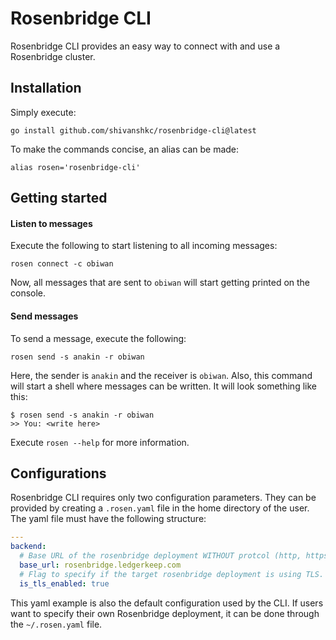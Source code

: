 # Rosenbridge CLI

Rosenbridge CLI provides an easy way to connect with and use a Rosenbridge cluster.

## Installation

Simply execute:
```shell
go install github.com/shivanshkc/rosenbridge-cli@latest
```

To make the commands concise, an alias can be made:
```shell
alias rosen='rosenbridge-cli'
```

## Getting started

#### Listen to messages
Execute the following to start listening to all incoming messages:
```shell
rosen connect -c obiwan
```
Now, all messages that are sent to `obiwan` will start getting printed on the console.

#### Send messages
To send a message, execute the following:
```shell
rosen send -s anakin -r obiwan
```
Here, the sender is `anakin` and the receiver is `obiwan`.
Also, this command will start a shell where messages can be written. It will look something like this:
```
$ rosen send -s anakin -r obiwan
>> You: <write here>
```

Execute `rosen --help` for more information.

## Configurations

Rosenbridge CLI requires only two configuration parameters. They can be provided by creating a `.rosen.yaml` file in the home directory of the user. The yaml file must have the following structure:

```yaml
---
backend:
  # Base URL of the rosenbridge deployment WITHOUT protcol (http, https, ws, wss etc)
  base_url: rosenbridge.ledgerkeep.com
  # Flag to specify if the target rosenbridge deployment is using TLS.
  is_tls_enabled: true
```

This yaml example is also the default configuration used by the CLI. If users want to specify their own Rosenbridge deployment, it can be done through the `~/.rosen.yaml` file.
